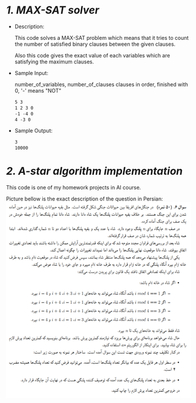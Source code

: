 # ***1. MAX-SAT solver***

- Description:

  This code solves a MAX-SAT problem which means that it tries to count the number of satisfied binary clauses between the given clauses.

  Also this code gives the exact value of each variables which are satisfying the maximum clauses.

- Sample Input:

  number_of_variables,  number_of_clauses  clauses in order, finished with 0, '-' means "NOT"
  
  ```
  5 3
  1 2 3 0
  -1 -4 0
  4 -3 0
  ```
 - Sample Output:
 
   ```
   3
   10000
   ``` 
   

# ***2. A-star algorithm implementation***
  
  This code is one of my homework projects in AI course.
  
  Picture bellow is the exact description of the question in Persian:
  ![picture](/pics/Q6.PNG)
